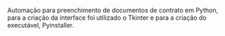 Automação para preenchimento de documentos de contrato em Python, para a criação da interface foi utilizado o Tkinter e para a criação do executável, Pyinstaller.
